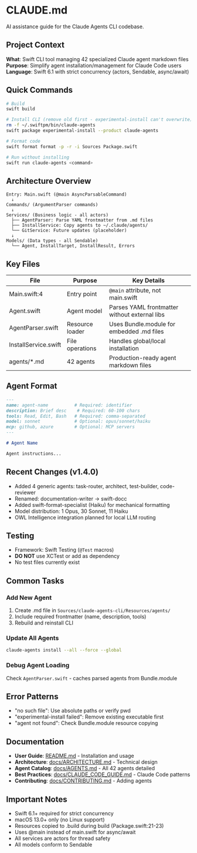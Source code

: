 # CLAUDE.md

AI assistance guide for the Claude Agents CLI codebase.

## Project Context

**What**: Swift CLI tool managing 42 specialized Claude agent markdown files
**Purpose**: Simplify agent installation/management for Claude Code users
**Language**: Swift 6.1 with strict concurrency (actors, Sendable, async/await)

## Quick Commands

```bash
# Build
swift build

# Install CLI (remove old first - experimental-install can't overwrite)
rm -f ~/.swiftpm/bin/claude-agents
swift package experimental-install --product claude-agents

# Format code
swift format format -p -r -i Sources Package.swift

# Run without installing
swift run claude-agents <command>
```

## Architecture Overview

```
Entry: Main.swift (@main AsyncParsableCommand)
  ↓
Commands/ (ArgumentParser commands)
  ↓
Services/ (Business logic - all actors)
  ├── AgentParser: Parse YAML frontmatter from .md files
  ├── InstallService: Copy agents to ~/.claude/agents/
  └── GitService: Future updates (placeholder)
  ↓
Models/ (Data types - all Sendable)
  └── Agent, InstallTarget, InstallResult, Errors
```

## Key Files

| File | Purpose | Key Details |
|------|---------|-------------|
| Main.swift:4 | Entry point | `@main` attribute, not main.swift |
| Agent.swift | Agent model | Parses YAML frontmatter without external libs |
| AgentParser.swift | Resource loader | Uses Bundle.module for embedded .md files |
| InstallService.swift | File operations | Handles global/local installation |
| agents/*.md | 42 agents | Production-ready agent markdown files |

## Agent Format

```markdown
---
name: agent-name          # Required: identifier
description: Brief desc    # Required: 60-100 chars
tools: Read, Edit, Bash   # Required: comma-separated
model: sonnet             # Optional: opus/sonnet/haiku
mcp: github, azure        # Optional: MCP servers
---

# Agent Name

Agent instructions...
```

## Recent Changes (v1.4.0)

- Added 4 generic agents: task-router, architect, test-builder, code-reviewer
- Renamed: documentation-writer → swift-docc
- Added swift-format-specialist (Haiku) for mechanical formatting
- Model distribution: 1 Opus, 30 Sonnet, 11 Haiku
- OWL Intelligence integration planned for local LLM routing

## Testing

- Framework: Swift Testing (`@Test` macros)
- **DO NOT** use XCTest or add as dependency
- No test files currently exist

## Common Tasks

### Add New Agent
1. Create .md file in `Sources/claude-agents-cli/Resources/agents/`
2. Include required frontmatter (name, description, tools)
3. Rebuild and reinstall CLI

### Update All Agents
```bash
claude-agents install --all --force --global
```

### Debug Agent Loading
Check `AgentParser.swift` - caches parsed agents from Bundle.module

## Error Patterns

- "no such file": Use absolute paths or verify pwd
- "experimental-install failed": Remove existing executable first
- "agent not found": Check Bundle.module resource copying

## Documentation

- **User Guide**: [README.md](README.md) - Installation and usage
- **Architecture**: [docs/ARCHITECTURE.md](docs/ARCHITECTURE.md) - Technical design
- **Agent Catalog**: [docs/AGENTS.md](docs/AGENTS.md) - All 42 agents detailed
- **Best Practices**: [docs/CLAUDE_CODE_GUIDE.md](docs/CLAUDE_CODE_GUIDE.md) - Claude Code patterns
- **Contributing**: [docs/CONTRIBUTING.md](docs/CONTRIBUTING.md) - Adding agents

## Important Notes

- Swift 6.1+ required for strict concurrency
- macOS 13.0+ only (no Linux support)
- Resources copied to .build during build (Package.swift:21-23)
- Uses @main instead of main.swift for async/await
- All services are actors for thread safety
- All models conform to Sendable
